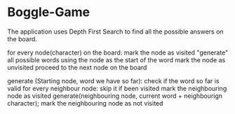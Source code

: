 # Boggle-Game

The application uses Depth First Search to find all the possible answers on the board.

for every node(character) on the board:
  mark the node as visited
  "generate" all possible words using the node as the start of the word
  mark the node as unvisited
  proceed to the next node on the board
  
generate (Starting node, word we have so far):
  check if the word so far is valid
  for every neighbour node:
      skip it if been visited
      mark the neighbouring node as visited
      generate(neighbouring node, current word + neighbourign character);
      mark the neighbouring node as not visited
